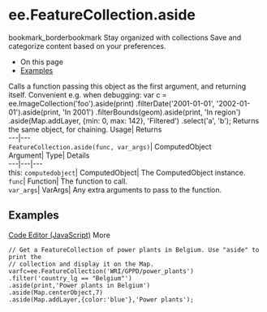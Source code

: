  
#  ee.FeatureCollection.aside 
bookmark_borderbookmark Stay organized with collections  Save and categorize content based on your preferences.
  * On this page
  * [Examples](https://developers.google.com/earth-engine/apidocs/ee-featurecollection-aside#examples)


Calls a function passing this object as the first argument, and returning itself. Convenient e.g. when debugging: 
var c = ee.ImageCollection('foo').aside(print)
.filterDate('2001-01-01', '2002-01-01').aside(print, 'In 2001')
.filterBounds(geom).aside(print, 'In region')
.aside(Map.addLayer, {min: 0, max: 142}, 'Filtered')
.select('a', 'b');
Returns the same object, for chaining.
Usage| Returns  
---|---  
`FeatureCollection.aside(func, var_args)`| ComputedObject  
Argument| Type| Details  
---|---|---  
this: `computedobject`| ComputedObject| The ComputedObject instance.  
`func`| Function| The function to call.  
`var_args`| VarArgs| Any extra arguments to pass to the function.  
## Examples
[Code Editor (JavaScript)](https://developers.google.com/earth-engine/apidocs/ee-featurecollection-aside#code-editor-javascript-sample) More
```
// Get a FeatureCollection of power plants in Belgium. Use "aside" to print the
// collection and display it on the Map.
varfc=ee.FeatureCollection('WRI/GPPD/power_plants')
.filter('country_lg == "Belgium"')
.aside(print,'Power plants in Belgium')
.aside(Map.centerObject,7)
.aside(Map.addLayer,{color:'blue'},'Power plants');
```

